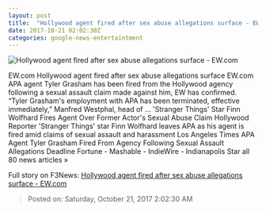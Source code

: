 ```yaml
---
layout: post
title:  "Hollywood agent fired after sex abuse allegations surface - EW.com"
date: 2017-10-21 02:02:30Z
categories: google-news-entertaintment
---
```


![Hollywood agent fired after sex abuse allegations surface - EW.com](http://ewedit.files.wordpress.com/2017/10/wolfhard-boyce.jpg?crop=0px%2C0px%2C2700px%2C1417.5px&resize=1200%2C630)

EW.com Hollywood agent fired after sex abuse allegations surface EW.com APA agent Tyler Grasham has been fired from the Hollywood agency following a sexual assault claim made against him, EW has confirmed. “Tyler Grasham's employment with APA has been terminated, effective immediately,” Manfred Westphal, head of ... 'Stranger Things' Star Finn Wolfhard Fires Agent Over Former Actor's Sexual Abuse Claim Hollywood Reporter 'Stranger Things' star Finn Wolfhard leaves APA as his agent is fired amid claims of sexual assault and harassment Los Angeles Times APA Agent Tyler Grasham Fired From Agency Following Sexual Assault Allegations Deadline Fortune - Mashable - IndieWire - Indianapolis Star all 80 news articles »


Full story on F3News: [Hollywood agent fired after sex abuse allegations surface - EW.com](http://www.f3nws.com/n/4QMrj)

> Posted on: Saturday, October 21, 2017 2:02:30 AM
